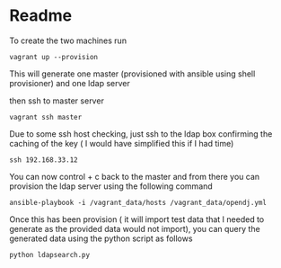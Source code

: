 # Readme

To create the two machines run 

`vagrant up --provision`

This will generate one master (provisioned with ansible using shell provisioner) and one ldap server

then ssh to master server

`vagrant ssh master`

Due to some ssh host checking, just ssh to the ldap box confirming the caching of the key ( I would have simplified this if I had time)

`ssh 192.168.33.12`

You can now control + c back to the master and from there you can provision the ldap server using the following command

`ansible-playbook -i /vagrant_data/hosts /vagrant_data/opendj.yml`

Once this has been provision ( it will import test data that I needed to generate as the provided data would not import), you can query the generated data using the python script as follows

`python ldapsearch.py`


